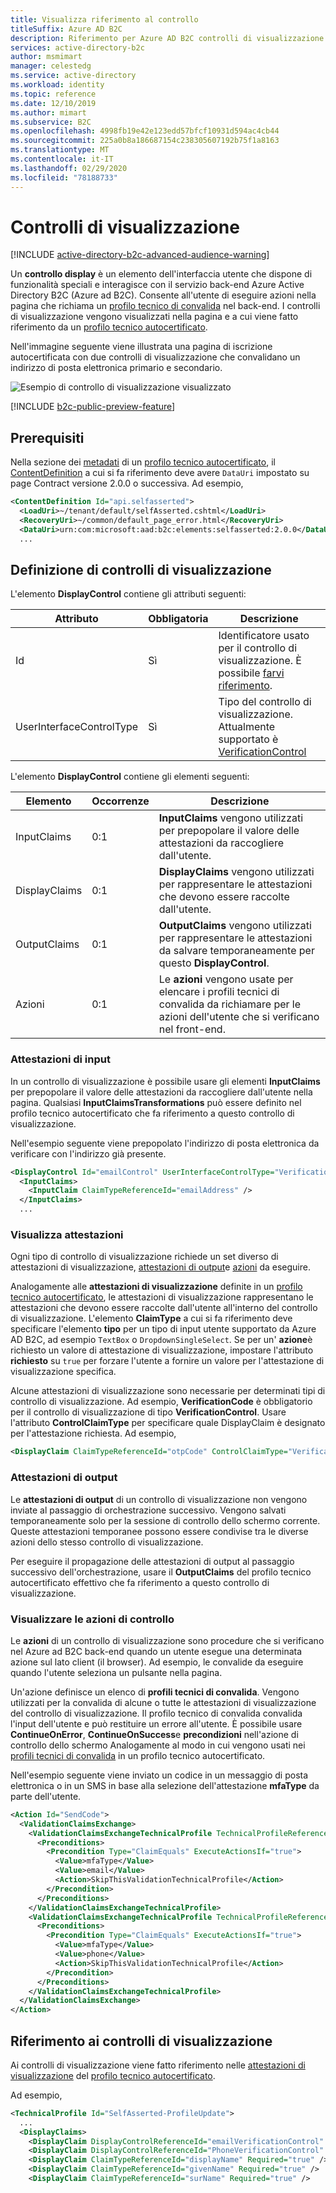 ```yaml
---
title: Visualizza riferimento al controllo
titleSuffix: Azure AD B2C
description: Riferimento per Azure AD B2C controlli di visualizzazione. Usare i controlli di visualizzazione per personalizzare i percorsi utente definiti nei criteri personalizzati.
services: active-directory-b2c
author: msmimart
manager: celestedg
ms.service: active-directory
ms.workload: identity
ms.topic: reference
ms.date: 12/10/2019
ms.author: mimart
ms.subservice: B2C
ms.openlocfilehash: 4998fb19e42e123edd57bfcf10931d594ac4cb44
ms.sourcegitcommit: 225a0b8a186687154c238305607192b75f1a8163
ms.translationtype: MT
ms.contentlocale: it-IT
ms.lasthandoff: 02/29/2020
ms.locfileid: "78188733"
---
```

# <a name="display-controls"></a>Controlli di visualizzazione

[!INCLUDE [active-directory-b2c-advanced-audience-warning](../../includes/active-directory-b2c-advanced-audience-warning.md)]

Un **controllo display** è un elemento dell'interfaccia utente che dispone di funzionalità speciali e interagisce con il servizio back-end Azure Active Directory B2C (Azure ad B2C). Consente all'utente di eseguire azioni nella pagina che richiama un [profilo tecnico di convalida](validation-technical-profile.md) nel back-end. I controlli di visualizzazione vengono visualizzati nella pagina e a cui viene fatto riferimento da un [profilo tecnico autocertificato](self-asserted-technical-profile.md).

Nell'immagine seguente viene illustrata una pagina di iscrizione autocertificata con due controlli di visualizzazione che convalidano un indirizzo di posta elettronica primario e secondario.

![Esempio di controllo di visualizzazione visualizzato](media/display-controls/display-control-email.png)

[!INCLUDE [b2c-public-preview-feature](../../includes/active-directory-b2c-public-preview.md)]

## <a name="prerequisites"></a>Prerequisiti

 Nella sezione dei [metadati](self-asserted-technical-profile.md#metadata) di un [profilo tecnico autocertificato](self-asserted-technical-profile.md), il [ContentDefinition](contentdefinitions.md) a cui si fa riferimento deve avere `DataUri` impostato su page Contract versione 2.0.0 o successiva. Ad esempio,

```XML
<ContentDefinition Id="api.selfasserted">
  <LoadUri>~/tenant/default/selfAsserted.cshtml</LoadUri>
  <RecoveryUri>~/common/default_page_error.html</RecoveryUri>
  <DataUri>urn:com:microsoft:aad:b2c:elements:selfasserted:2.0.0</DataUri>
  ...
```

## <a name="defining-display-controls"></a>Definizione di controlli di visualizzazione

L'elemento **DisplayControl** contiene gli attributi seguenti:

| Attributo | Obbligatoria | Descrizione |
| --------- | -------- | ----------- |
| Id | Sì | Identificatore usato per il controllo di visualizzazione. È possibile [farvi riferimento](#referencing-display-controls). |
| UserInterfaceControlType | Sì | Tipo del controllo di visualizzazione. Attualmente supportato è [VerificationControl](display-control-verification.md) |

L'elemento **DisplayControl** contiene gli elementi seguenti:

| Elemento | Occorrenze | Descrizione |
| ------- | ----------- | ----------- |
| InputClaims | 0:1 | **InputClaims** vengono utilizzati per prepopolare il valore delle attestazioni da raccogliere dall'utente. |
| DisplayClaims | 0:1 | **DisplayClaims** vengono utilizzati per rappresentare le attestazioni che devono essere raccolte dall'utente. |
| OutputClaims | 0:1 | **OutputClaims** vengono utilizzati per rappresentare le attestazioni da salvare temporaneamente per questo **DisplayControl**. |
| Azioni | 0:1 | Le **azioni** vengono usate per elencare i profili tecnici di convalida da richiamare per le azioni dell'utente che si verificano nel front-end. |

### <a name="input-claims"></a>Attestazioni di input

In un controllo di visualizzazione è possibile usare gli elementi **InputClaims** per prepopolare il valore delle attestazioni da raccogliere dall'utente nella pagina. Qualsiasi **InputClaimsTransformations** può essere definito nel profilo tecnico autocertificato che fa riferimento a questo controllo di visualizzazione.

Nell'esempio seguente viene prepopolato l'indirizzo di posta elettronica da verificare con l'indirizzo già presente.

```XML
<DisplayControl Id="emailControl" UserInterfaceControlType="VerificationControl">
  <InputClaims>
    <InputClaim ClaimTypeReferenceId="emailAddress" />
  </InputClaims>
  ...
```

### <a name="display-claims"></a>Visualizza attestazioni

Ogni tipo di controllo di visualizzazione richiede un set diverso di attestazioni di visualizzazione, [attestazioni di output](#output-claims)e [azioni](#display-control-actions) da eseguire.

Analogamente alle **attestazioni di visualizzazione** definite in un [profilo tecnico autocertificato](self-asserted-technical-profile.md#display-claims), le attestazioni di visualizzazione rappresentano le attestazioni che devono essere raccolte dall'utente all'interno del controllo di visualizzazione. L'elemento **ClaimType** a cui si fa riferimento deve specificare l'elemento **tipo** per un tipo di input utente supportato da Azure AD B2C, ad esempio `TextBox` o `DropdownSingleSelect`. Se per un' **azione**è richiesto un valore di attestazione di visualizzazione, impostare l'attributo **richiesto** su `true` per forzare l'utente a fornire un valore per l'attestazione di visualizzazione specifica.

Alcune attestazioni di visualizzazione sono necessarie per determinati tipi di controllo di visualizzazione. Ad esempio, **VerificationCode** è obbligatorio per il controllo di visualizzazione di tipo **VerificationControl**. Usare l'attributo **ControlClaimType** per specificare quale DisplayClaim è designato per l'attestazione richiesta. Ad esempio,

```XML
<DisplayClaim ClaimTypeReferenceId="otpCode" ControlClaimType="VerificationCode" Required="true" />
```

### <a name="output-claims"></a>Attestazioni di output

Le **attestazioni di output** di un controllo di visualizzazione non vengono inviate al passaggio di orchestrazione successivo. Vengono salvati temporaneamente solo per la sessione di controllo dello schermo corrente. Queste attestazioni temporanee possono essere condivise tra le diverse azioni dello stesso controllo di visualizzazione.

Per eseguire il propagazione delle attestazioni di output al passaggio successivo dell'orchestrazione, usare il **OutputClaims** del profilo tecnico autocertificato effettivo che fa riferimento a questo controllo di visualizzazione.

### <a name="display-control-actions"></a>Visualizzare le azioni di controllo

Le **azioni** di un controllo di visualizzazione sono procedure che si verificano nel Azure ad B2C back-end quando un utente esegue una determinata azione sul lato client (il browser). Ad esempio, le convalide da eseguire quando l'utente seleziona un pulsante nella pagina.

Un'azione definisce un elenco di **profili tecnici di convalida**. Vengono utilizzati per la convalida di alcune o tutte le attestazioni di visualizzazione del controllo di visualizzazione. Il profilo tecnico di convalida convalida l'input dell'utente e può restituire un errore all'utente. È possibile usare **ContinueOnError**, **ContinueOnSuccess**e **precondizioni** nell'azione di controllo dello schermo Analogamente al modo in cui vengono usati nei [profili tecnici di convalida](validation-technical-profile.md) in un profilo tecnico autocertificato.

Nell'esempio seguente viene inviato un codice in un messaggio di posta elettronica o in un SMS in base alla selezione dell'attestazione **mfaType** da parte dell'utente.

```XML
<Action Id="SendCode">
  <ValidationClaimsExchange>
    <ValidationClaimsExchangeTechnicalProfile TechnicalProfileReferenceId="AzureMfa-SendSms">
      <Preconditions>
        <Precondition Type="ClaimEquals" ExecuteActionsIf="true">
          <Value>mfaType</Value>
          <Value>email</Value>
          <Action>SkipThisValidationTechnicalProfile</Action>
        </Precondition>
      </Preconditions>
    </ValidationClaimsExchangeTechnicalProfile>
    <ValidationClaimsExchangeTechnicalProfile TechnicalProfileReferenceId="AadSspr-SendEmail">
      <Preconditions>
        <Precondition Type="ClaimEquals" ExecuteActionsIf="true">
          <Value>mfaType</Value>
          <Value>phone</Value>
          <Action>SkipThisValidationTechnicalProfile</Action>
        </Precondition>
      </Preconditions>
    </ValidationClaimsExchangeTechnicalProfile>
  </ValidationClaimsExchange>
</Action>
```

## <a name="referencing-display-controls"></a>Riferimento ai controlli di visualizzazione

Ai controlli di visualizzazione viene fatto riferimento nelle [attestazioni di visualizzazione](self-asserted-technical-profile.md#display-claims) del [profilo tecnico autocertificato](self-asserted-technical-profile.md).

Ad esempio,

```XML
<TechnicalProfile Id="SelfAsserted-ProfileUpdate">
  ...
  <DisplayClaims>
    <DisplayClaim DisplayControlReferenceId="emailVerificationControl" />
    <DisplayClaim DisplayControlReferenceId="PhoneVerificationControl" />
    <DisplayClaim ClaimTypeReferenceId="displayName" Required="true" />
    <DisplayClaim ClaimTypeReferenceId="givenName" Required="true" />
    <DisplayClaim ClaimTypeReferenceId="surName" Required="true" />
```
